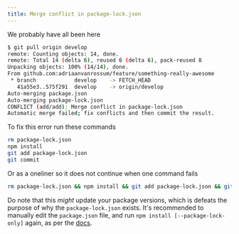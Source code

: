 ```yaml
---
title: Merge conflict in package-lock.json
---
```


We probably have all been here

```bash
$ git pull origin develop
remote: Counting objects: 14, done.
remote: Total 14 (delta 6), reused 6 (delta 6), pack-reused 8
Unpacking objects: 100% (14/14), done.
From github.com:adriaanvanrossum/feature/something-really-awesome
 * branch            develop    -> FETCH_HEAD
   41a55e3..575f291  develop    -> origin/develop
Auto-merging package.json
Auto-merging package-lock.json
CONFLICT (add/add): Merge conflict in package-lock.json
Automatic merge failed; fix conflicts and then commit the result.
```

To fix this error run these commands

```bash
rm package-lock.json
npm install
git add package-lock.json
git commit
```

Or as a oneliner so it does not continue when one command fails

```bash
rm package-lock.json && npm install && git add package-lock.json && git commit
```

Do note that this _might_ update your package versions, which is defeats the purpose of why the `package-lock.json` exists. It's recommended to manually edit the `package.json` file, and run `npm install [--package-lock-only]` again, as per the [docs](https://docs.npmjs.com/files/package-locks#resolving-lockfile-conflicts).

